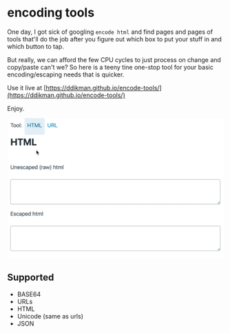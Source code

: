 # encoding tools

One day, I got sick of googling `encode html` and find pages and pages of tools that'll do the job after you figure out which box to put your stuff in and which button to tap.

But really, we can afford the few CPU cycles to just process on change and copy/paste can't we? So here is a teeny tine one-stop tool for your basic encoding/escaping needs that is quicker.

Use it live at [https://ddikman.github.io/encode-tools/](https://ddikman.github.io/encode-tools/)

Enjoy.

![Example usage](example.gif)

## Supported

- BASE64
- URLs
- HTML
- Unicode (same as urls)
- JSON